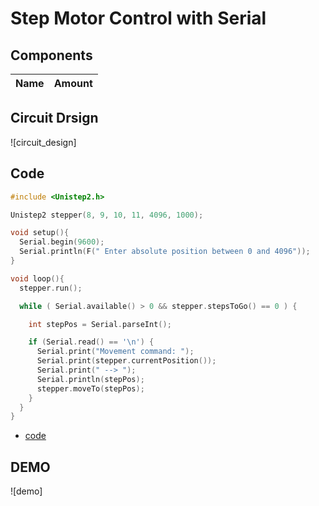 # Step Motor Control with Serial

## Components
|Name|Amount|
|-|-|

## Circuit Drsign
![circuit_design]

## Code
```C++
#include <Unistep2.h>

Unistep2 stepper(8, 9, 10, 11, 4096, 1000);

void setup(){
  Serial.begin(9600);
  Serial.println(F(" Enter absolute position between 0 and 4096"));
}

void loop(){
  stepper.run();

  while ( Serial.available() > 0 && stepper.stepsToGo() == 0 ) {

    int stepPos = Serial.parseInt();

    if (Serial.read() == '\n') {
      Serial.print("Movement command: ");
      Serial.print(stepper.currentPosition());
      Serial.print(" --> ");
      Serial.println(stepPos);
      stepper.moveTo(stepPos);
    }
  }
}
```
* [code](007.ino)

## DEMO
![demo]

